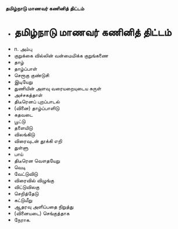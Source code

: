 **தமிழ்நாடு மாணவர் கணினித் திட்டம்**
- # தமிழ்நாடு மாணவர் கணினித் திட்டம்
- n. அம்பு
- குறுக்கை வில்லின் வன்மைமிக்க குறுங்கணை
- தாழ்
- தாழ்ப்பாள்
- செரூகு குண்டுசி
- இடியேறு
- துணியின் அளவு வரையறையுடைய சுருள்
- அச்சகத்தாள்
- திடீரெனப் புறப்பாடல்
- (வினை) தாழ்ப்பாளிடு
- கதவடை
- பூட்டு
- தளையிடு
- விலங்கிடு
- விரைவுடன் தூக்கி எறி
- துள்ளு
- பாய்
- திடீரென வௌதயேறு
- வெடி
- வேட்டுவிடு
- விரைவில் விழுங்கு
- விட்டுவிலகு
- செறித்தேடு
- கட்டுமீறு
- ஆதரவு அளிப்பதை நிறுத்து
- (வினையடை) செங்குத்தாக
- நேராக.

